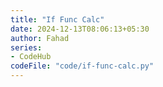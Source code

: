 ```yaml
---
title: "If Func Calc"
date: 2024-12-13T08:06:13+05:30
author: Fahad
series:
- CodeHub
codeFile: "code/if-func-calc.py"
---
```

